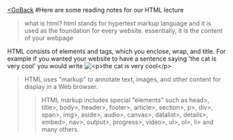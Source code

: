 [<GoBack](README.md)
#Here are some reading notes for our HTML lecture
>what is html?
html stands for hypertext markup language and it is used as the foundation for every website. essentially, it is the content of your webpage

HTML consists of elements and tags, which you enclose, wrap, and title. For example if you wanted your website to have a sentence saying 
'the cat is very cool' 
you would write 
<img src= "C:\Users\dario\Downloads\download.png" alt ="<p>the cat is very cool</p>">

>HTML uses "markup" to annotate text, images, and other content for display in a Web browser.
>>HTML markup includes special "elements" such as head>, title>, body>, header>, footer>, article>, section>, p>, div>, span>, img>, aside>, audio>, canvas>, datalist>, details>, embed>, nav>, output>, progress>, video>, ul>, ol>, li> and many others.

